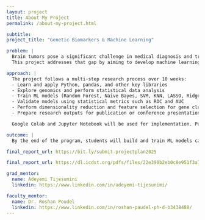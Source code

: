 ```yaml
---
layout: project
title: About My Project
permalink: /about-my-project.html

subtitle: 
project_title: "Genetic Biomarkers & Machine Learning"

problem: |
  Brain tumors pose a significant challenge in medical diagnosis and treatment. Genetic biomarkers have the potential to provide accurate, personalized insights, but there remains a gap in utilizing machine learning to harness these biomarkers from large-scale genomic datasets.
  This project addresses that gap by aiming to develop machine learning models capable of classifying brain tumors based on transcriptomic data, improving early detection and diagnosis of cancerous and non-cancerous tumors.

approach: |
  The project follows a multi-step research process over 10 weeks:
  - Learn and apply Python, pandas, and other key libraries
  - Explore genomics and perform statistical data analysis
  - Train ML models (Random Forest, Naive Bayes, SVM, KNN, LASSO, Ridge) on RNA-seq datasets
  - Validate models using statistical metrics such as ROC and AUC
  - Perform dimensionality reduction and feature selection for gene classification
  - Prepare research outputs for publication or conference presentation

  Google Colab and Jupyter Notebook will be used for implementation. Public datasets from NCBI GEO will support data training and testing.

outcome: |
  By the end of the program, students will build and train ML models capable of identifying genetic markers related to brain tumors. They will gain hands-on experience in bioinformatics, data preprocessing, algorithm evaluation, and result visualization. The project aims to produce a manuscript for submission to a journal or conference and develop skills essential for careers in AI and biomedical data science.

final_report_url: https://bit.ly/submit-projectplan2025

final_report_url: https://dl.icdst.org/pdfs/files/22e390b2eb0c8e951f3a742fda5b2d1d.pdf

grad_mentor:
  name: Adeyemi Tijesumini
  linkedin: https://www.linkedin.com/in/adeyemi-tijesunimi/

faculty_mentor:
  name: Dr. Roshan Poudel
  linkedin: https://www.linkedin.com/in/roshan-paudel-ph-d-b3438488/
---
```

